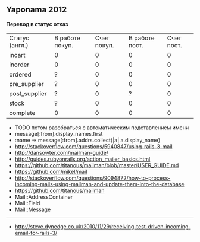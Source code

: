 Yaponama 2012
---------------

**Перевод в статус отказ**
<table>
    <tr>
        <td>Статус (англ.)</td>
        <td>В работе покуп.</td>
        <td>Счет покуп.</td>
        <td>В работе пост.</td>
        <td>Счет пост.</td>
    </tr>
    <tr>
        <td>incart</td>
        <td>0</td>
        <td>0</td>
        <td>0</td>
        <td>0</td>
    </tr>
    <tr>
        <td>inorder</td>
        <td>0</td>
        <td>0</td>
        <td>0</td>
        <td>0</td>
    </tr>
    <tr>
        <td>ordered</td>
        <td>?</td>
        <td>0</td>
        <td>0</td>
        <td>0</td>
    </tr>
    <tr>
        <td>pre_supplier</td>
        <td>?</td>
        <td>0</td>
        <td>0</td>
        <td>0</td>
    </tr>
    <tr>
        <td>post_supplier</td>
        <td>?</td>
        <td>0</td>
        <td>?</td>
        <td>0</td>
    </tr>
    <tr>
        <td>stock</td>
        <td>?</td>
        <td>0</td>
        <td>0</td>
        <td>0</td>
    </tr>
    <tr>
        <td>complete</td>
        <td>0</td>
        <td>0</td>
        <td>0</td>
        <td>0</td>
    </tr>
</table>


- TODO потом разобраться с автоматическим подставлением имени
- message[:from].display_names.first
- :name => message[:from].addrs.collect{|a| a.display_name}
- http://stackoverflow.com/questions/5940847/using-rails-3-mail
- http://dansowter.com/mailman-guide/
- http://guides.rubyonrails.org/action_mailer_basics.html
- https://github.com/titanous/mailman/blob/master/USER_GUIDE.md
- https://github.com/mikel/mail
- http://stackoverflow.com/questions/9094872/how-to-process-incoming-mails-using-mailman-and-update-them-into-the-database
- https://github.com/titanous/mailman
- Mail::AddressContainer
- Mail::Field
- Mail::Message
- --
- http://steve.dynedge.co.uk/2010/11/29/receiving-test-driven-incoming-email-for-rails-3/
